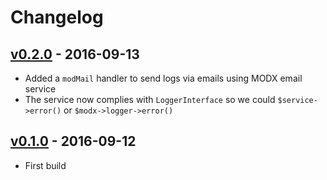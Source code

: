 # Changelog


## [v0.2.0] - 2016-09-13

* Added a `modMail` handler to send logs via emails using MODX email service
* The service now complies with `LoggerInterface` so we could `$service->error()` or `$modx->logger->error()`


## [v0.1.0] - 2016-09-12

* First build


[unreleased]: https://github.com/meltingmedia/monolog/compare/0.2.0...HEAD
[v0.2.0]: https://github.com/meltingmedia/monolog/compare/0.1.0...0.2.0
[v0.1.0]: https://github.com/meltingmedia/monolog/commits/0.1.0
